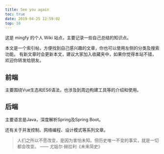 ```yaml
---
title: See you again
toc: true
date: 2019-04-25 12:59:02
top: 10
---
```




这是 mingfy 的个人 Wiki 站点，主要记录一些自己总结的知识点。

本文是一个索引帖，方便找到自己感兴趣的文章，你也可以使用左侧的分类及搜索功能。
有新文章时会更新本文，建议大家加入收藏夹中，如果你觉得本站不错，欢迎你转发给朋友。

## 前端
主要围绕Vue生态和ES6语法，也涉及到周边构建工具等的介绍和使用。

## 后端
主要语言是Java，深度解析Spring及Spring Boot。

还有关于并发控制、网络编程、设计模式等系列文章。



<!-- 

> 人们之所以不愿改变，是因为害怕未知。但历史唯一不变的事实，就是一切都会改变。
>                                               —— 尤娃尔·赫拉利《未来简史》
>                                               
![](index/banner.jpg)

自我管理，知识管理，时间管理，阅读，写作，思维导图，Wiz，TimeMeter

推荐博客 | 推荐书籍 
---|---|---|---
[阮一峰](http://www.ruanyifeng.com/) | 未来架构(张亮/吴晟/敖小剑/宋净超) 
[翟永超](http://blog.didispace.com/) | 枪炮、病菌与钢铁([美]贾雷德.戴蒙德) 
[JavaDoop](https://javadoop.com) | 

 -->

<!-- 
推荐博客 | 推荐书籍 | 推荐技术 | 推荐Github
---|---|---|---
[阮一峰](http://www.ruanyifeng.com/) | 未来架构(张亮/吴晟/敖小剑/宋净超) | todo | todo
[翟永超](http://blog.didispace.com/) | | | 
[JavaDoop](https://javadoop.com) | | | 
[徐靖峰](https://www.cnkirito.moe/) | | | 
[纯洁的微笑](http://www.ityouknow.com/spring-boot.html) | | | 

后端 | 前端 | 容器服务 | 大数据
---|---|---|---
Spring Boot |  Vue | Docker | Hadoop
Spring Cloud | webpack | kubernate | Hbase 
Mybatis |  iView | Rancher | Spark
Dubbo |  | |
RabbitMQ | | | 
-->


<!-- ## 后端技术栈
技术 | 名称 | 官网
---|---|---
Spring Boot | you know | https://spring.io/projects/spring-boot
Spring Cloud | 微服务框架 | https://spring.io/projects/spring-cloud
Mybatis | ORM框架 | http://www.mybatis.org/mybatis-3/zh/index.html
Dubbo | RPC框架 | http://dubbo.apache.org/zh-cn/
RabbitMQ | 消息队列 | aa

## 前端技术栈
技术 | 名称 | 官网
---|---|---
Node.js | aa | https://nodejs.org/en/
Vue| aaa | https://vuejs.org/
webpack | aa | https://webpack.js.org/

## 大数据技术栈
技术 | 名称 | 官网
---|---|---
Node.js | aa | https://nodejs.org/en/ -->


> 人们之所以不愿改变，是因为害怕未知。但历史唯一不变的事实，就是一切都会改变。       —— 尤娃尔·赫拉利《未来简史》
